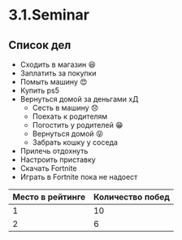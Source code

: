# 3.1.Seminar

## Список дел

* Сходить в магазин :satisfied:
* Заплатить за покупки 
* Помыть машину :heart_eyes:
* Купить ps5
* Вернуться домой за деньгами хД
  * Сесть в машину :disappointed:
  * Поехать к родителям
  * Погостить у родителей :grin:
  * Вернуться домой :stuck_out_tongue_closed_eyes:
  * Забрать кошку у соседа
* Прилечь отдохнуть
* Настроить приставку
* Скачать Fortnite
* Играть в Fortnite пока не надоест

Место в рейтинге | Количество побед
-----------------|-----------------
1|10
2|6
